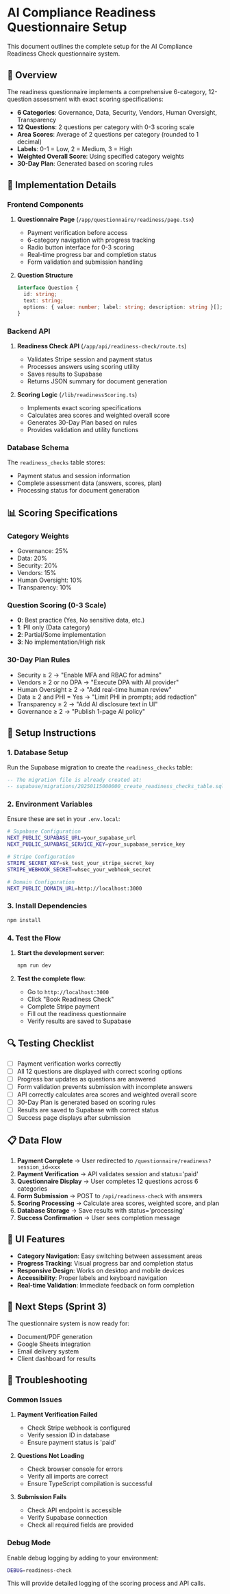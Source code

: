 # AI Compliance Readiness Questionnaire Setup

This document outlines the complete setup for the AI Compliance Readiness Check questionnaire system.

## 🎯 **Overview**

The readiness questionnaire implements a comprehensive 6-category, 12-question assessment with exact scoring specifications:

- **6 Categories**: Governance, Data, Security, Vendors, Human Oversight, Transparency
- **12 Questions**: 2 questions per category with 0-3 scoring scale
- **Area Scores**: Average of 2 questions per category (rounded to 1 decimal)
- **Labels**: 0-1 = Low, 2 = Medium, 3 = High
- **Weighted Overall Score**: Using specified category weights
- **30-Day Plan**: Generated based on scoring rules

## 🔧 **Implementation Details**

### **Frontend Components**

1. **Questionnaire Page** (`/app/questionnaire/readiness/page.tsx`)
   - Payment verification before access
   - 6-category navigation with progress tracking
   - Radio button interface for 0-3 scoring
   - Real-time progress bar and completion status
   - Form validation and submission handling

2. **Question Structure**
   ```typescript
   interface Question {
     id: string;
     text: string;
     options: { value: number; label: string; description: string }[];
   }
   ```

### **Backend API**

1. **Readiness Check API** (`/app/api/readiness-check/route.ts`)
   - Validates Stripe session and payment status
   - Processes answers using scoring utility
   - Saves results to Supabase
   - Returns JSON summary for document generation

2. **Scoring Logic** (`/lib/readinessScoring.ts`)
   - Implements exact scoring specifications
   - Calculates area scores and weighted overall score
   - Generates 30-Day Plan based on rules
   - Provides validation and utility functions

### **Database Schema**

The `readiness_checks` table stores:
- Payment status and session information
- Complete assessment data (answers, scores, plan)
- Processing status for document generation

## 📊 **Scoring Specifications**

### **Category Weights**
- Governance: 25%
- Data: 20%
- Security: 20%
- Vendors: 15%
- Human Oversight: 10%
- Transparency: 10%

### **Question Scoring (0-3 Scale)**
- **0**: Best practice (Yes, No sensitive data, etc.)
- **1**: PII only (Data category)
- **2**: Partial/Some implementation
- **3**: No implementation/High risk

### **30-Day Plan Rules**
- Security ≥ 2 → "Enable MFA and RBAC for admins"
- Vendors ≥ 2 or no DPA → "Execute DPA with AI provider"
- Human Oversight ≥ 2 → "Add real-time human review"
- Data ≥ 2 and PHI = Yes → "Limit PHI in prompts; add redaction"
- Transparency ≥ 2 → "Add AI disclosure text in UI"
- Governance ≥ 2 → "Publish 1-page AI policy"

## 🚀 **Setup Instructions**

### **1. Database Setup**

Run the Supabase migration to create the `readiness_checks` table:

```sql
-- The migration file is already created at:
-- supabase/migrations/20250115000000_create_readiness_checks_table.sql
```

### **2. Environment Variables**

Ensure these are set in your `.env.local`:

```bash
# Supabase Configuration
NEXT_PUBLIC_SUPABASE_URL=your_supabase_url
NEXT_PUBLIC_SUPABASE_SERVICE_KEY=your_supabase_service_key

# Stripe Configuration
STRIPE_SECRET_KEY=sk_test_your_stripe_secret_key
STRIPE_WEBHOOK_SECRET=whsec_your_webhook_secret

# Domain Configuration
NEXT_PUBLIC_DOMAIN_URL=http://localhost:3000
```

### **3. Install Dependencies**

```bash
npm install
```

### **4. Test the Flow**

1. **Start the development server**:
   ```bash
   npm run dev
   ```

2. **Test the complete flow**:
   - Go to `http://localhost:3000`
   - Click "Book Readiness Check"
   - Complete Stripe payment
   - Fill out the readiness questionnaire
   - Verify results are saved to Supabase

## 🔍 **Testing Checklist**

- [ ] Payment verification works correctly
- [ ] All 12 questions are displayed with correct scoring options
- [ ] Progress bar updates as questions are answered
- [ ] Form validation prevents submission with incomplete answers
- [ ] API correctly calculates area scores and weighted overall score
- [ ] 30-Day Plan is generated based on scoring rules
- [ ] Results are saved to Supabase with correct status
- [ ] Success page displays after submission

## 📋 **Data Flow**

1. **Payment Complete** → User redirected to `/questionnaire/readiness?session_id=xxx`
2. **Payment Verification** → API validates session and status='paid'
3. **Questionnaire Display** → User completes 12 questions across 6 categories
4. **Form Submission** → POST to `/api/readiness-check` with answers
5. **Scoring Processing** → Calculate area scores, weighted score, and plan
6. **Database Storage** → Save results with status='processing'
7. **Success Confirmation** → User sees completion message

## 🎨 **UI Features**

- **Category Navigation**: Easy switching between assessment areas
- **Progress Tracking**: Visual progress bar and completion status
- **Responsive Design**: Works on desktop and mobile devices
- **Accessibility**: Proper labels and keyboard navigation
- **Real-time Validation**: Immediate feedback on form completion

## 🔄 **Next Steps (Sprint 3)**

The questionnaire system is now ready for:
- Document/PDF generation
- Google Sheets integration
- Email delivery system
- Client dashboard for results

## 🐛 **Troubleshooting**

### **Common Issues**

1. **Payment Verification Failed**
   - Check Stripe webhook is configured
   - Verify session ID in database
   - Ensure payment status is 'paid'

2. **Questions Not Loading**
   - Check browser console for errors
   - Verify all imports are correct
   - Ensure TypeScript compilation is successful

3. **Submission Fails**
   - Check API endpoint is accessible
   - Verify Supabase connection
   - Check all required fields are provided

### **Debug Mode**

Enable debug logging by adding to your environment:
```bash
DEBUG=readiness-check
```

This will provide detailed logging of the scoring process and API calls.
